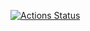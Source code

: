 [![Actions Status](https://github.com/ras-cp/cpSTL/workflows/verify/badge.svg)](https://github.com/ras-cp/cpSTL/actions)


